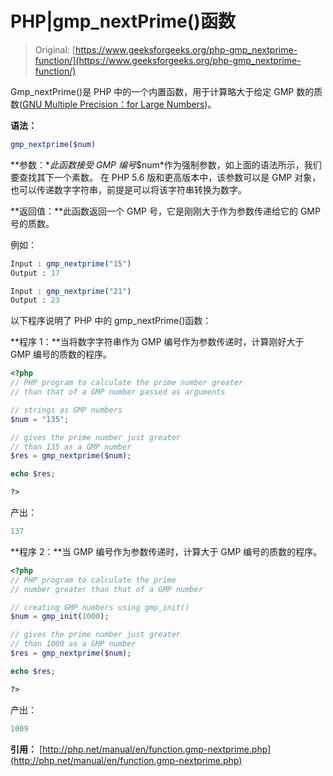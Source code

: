 # PHP|gmp_nextPrime()函数

> Original: [https://www.geeksforgeeks.org/php-gmp_nextprime-function/](https://www.geeksforgeeks.org/php-gmp_nextprime-function/)

Gmp_nextPrime()是 PHP 中的一个内置函数，用于计算略大于给定 GMP 数的质数([GNU Multiple Precision：for Large Numbers](https://en.wikipedia.org/wiki/GNU_Multiple_Precision_Arithmetic_Library))。

**语法：**

```php
gmp_nextprime($num)
```

**参数：**此函数接受 GMP 编号*$num*作为强制参数，如上面的语法所示，我们要查找其下一个素数。 在 PHP 5.6 版和更高版本中，该参数可以是 GMP 对象，也可以传递数字字符串，前提是可以将该字符串转换为数字。

**返回值：**此函数返回一个 GMP 号，它是刚刚大于作为参数传递给它的 GMP 号的质数。

例如：

```php
Input : gmp_nextprime("15")
Output : 17

Input : gmp_nextprime("21")
Output : 23

```

以下程序说明了 PHP 中的 gmp_nextPrime()函数：

**程序 1：**当将数字字符串作为 GMP 编号作为参数传递时，计算刚好大于 GMP 编号的质数的程序。

```php
<?php
// PHP program to calculate the prime number greater 
// than that of a GMP number passed as arguments 

// strings as GMP numbers 
$num = "135";

// gives the prime number just greater
// than 135 as a GMP number
$res = gmp_nextprime($num);

echo $res;

?>
```

产出：

```php
137

```

**程序 2：**当 GMP 编号作为参数传递时，计算大于 GMP 编号的质数的程序。

```php
<?php
// PHP program to calculate the prime  
// number greater than that of a GMP number

// creating GMP numbers using gmp_init()
$num = gmp_init(1000);

// gives the prime number just greater
// than 1000 as a GMP number
$res = gmp_nextprime($num);

echo $res;

?>
```

产出：

```php
1009

```

**引用：**
[http://php.net/manual/en/function.gmp-nextprime.php](http://php.net/manual/en/function.gmp-nextprime.php)